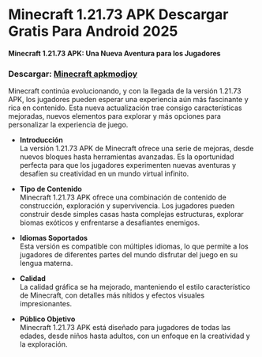 ﻿# Minecraft 1.21.73 APK Descargar Gratis Para Android 2025
**Minecraft 1.21.73 APK: Una Nueva Aventura para los Jugadores**
### Descargar: [Minecraft apkmodjoy](https://apkmodjoy.net/id/minecraft/)
Minecraft continúa evolucionando, y con la llegada de la versión 1.21.73 APK, los jugadores pueden esperar una experiencia aún más fascinante y rica en contenido. Esta nueva actualización trae consigo características mejoradas, nuevos elementos para explorar y más opciones para personalizar la experiencia de juego.

-   **Introducción**  
    La versión 1.21.73 APK de Minecraft ofrece una serie de mejoras, desde nuevos bloques hasta herramientas avanzadas. Es la oportunidad perfecta para que los jugadores experimenten nuevas aventuras y desafíen su creatividad en un mundo virtual infinito.
    
-   **Tipo de Contenido**  
    Minecraft 1.21.73 APK ofrece una combinación de contenido de construcción, exploración y supervivencia. Los jugadores pueden construir desde simples casas hasta complejas estructuras, explorar biomas exóticos y enfrentarse a desafiantes enemigos.
    
-   **Idiomas Soportados**  
    Esta versión es compatible con múltiples idiomas, lo que permite a los jugadores de diferentes partes del mundo disfrutar del juego en su lengua materna.
    
-   **Calidad**  
    La calidad gráfica se ha mejorado, manteniendo el estilo característico de Minecraft, con detalles más nítidos y efectos visuales impresionantes.
    
-   **Público Objetivo**  
    Minecraft 1.21.73 APK está diseñado para jugadores de todas las edades, desde niños hasta adultos, con un enfoque en la creatividad y la exploración.
